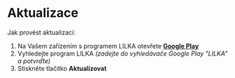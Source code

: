 # Aktualizace

Jak provést aktualizaci:

1. Na Vašem zařízením s programem LILKA otevřete **[Google Play](https://play.google.com)**
2. Vyhledejte program LILKA 
   *(zadejte do vyhledávače Google Play "LILKA" a potvrďte)*
3. Stiskněte tlačítko **Aktualizovat**
